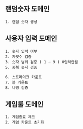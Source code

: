 ## 랜덤숫자 도메인

    1. 랜덤 숫자 생성

## 사용자 입력 도메인

    1. 숫자 입력 여부
    2. 자릿수 검증
    3. 숫자 범위 검증 ( 1 ~ 9 ) 0입력안됨
    5. 중복 숫자 검증

    6. 스트라이크 카운트
    7. 볼 카운트
    8. 나띵 검증

## 게임룰 도메인

    1. 게임종료 체크
    2. 게임 카운트 초기화

  

